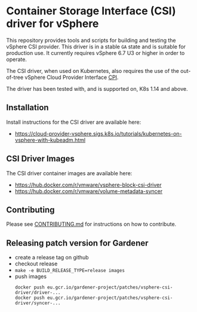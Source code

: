 # Container Storage Interface (CSI) driver for vSphere

This repository provides tools and scripts for building and testing the vSphere CSI provider. This driver is in a stable `GA` state and is suitable for production use. It currently requires vSphere 6.7 U3 or higher in order to operate.

The CSI driver, when used on Kubernetes, also requires the use of the out-of-tree vSphere Cloud Provider Interface [CPI](https://github.com/kubernetes/cloud-provider-vsphere).

The driver has been tested with, and is supported on, K8s 1.14 and above.

## Installation

Install instructions for the CSI driver are available here:

* <https://cloud-provider-vsphere.sigs.k8s.io/tutorials/kubernetes-on-vsphere-with-kubeadm.html>

## CSI Driver Images

The CSI driver container images are available here:

* <https://hub.docker.com/r/vmware/vsphere-block-csi-driver>
* <https://hub.docker.com/r/vmware/volume-metadata-syncer>

## Contributing

Please see [CONTRIBUTING.md](CONTRIBUTING.md) for instructions on how to contribute.

## Releasing patch version for Gardener

- create a release tag on github
- checkout release
- `make -e BUILD_RELEASE_TYPE=release images`
- push images
  ```
  docker push eu.gcr.io/gardener-project/patches/vsphere-csi-driver/driver-...
  docker push eu.gcr.io/gardener-project/patches/vsphere-csi-driver/syncer-...
  ```
